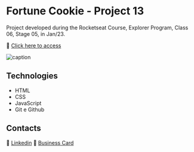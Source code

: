 # Fortune Cookie - Project 13

Project developed during the Rocketseat Course, Explorer Program, Class 06, Stage 05, in Jan/23.

🔗 [Click here to access](https://renato-albuquerque.github.io/fortune-cookie-project13-explorer/)

![caption](files/fortune-cookie.gif)

## Technologies

- HTML
- CSS
- JavaScript
- Git e Github

## Contacts

🔗 [Linkedin](https://www.linkedin.com/in/renato-malbuquerque/)
🔗 [Business Card](https://rma-contacts.vercel.app/)